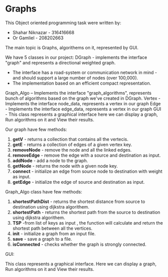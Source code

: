 # Graphs

This Object oriented programming task were written by:
* Shahar Niknazar - 316416668 
* Or Gamliel - 208202663

The main topic is Graphs, algorithems on it, represented by GUI.

We have 5 classes in our project:
DGraph  - implements the interface "graph" and represents a directional weighted graph.
 * The interface has a road-system or communication network in mind - and should support a large number of nodes (over 100,000).
 * The implementation based on an efficient compact representation.
 
Graph_Algo –  Implements the interface "graph_algorithms", represents bunch of algorithms based on the graph we've created in DGraph.
Vertex - Implements the interface node_data, represents a vertex in our graph
Edge - Implements the interface edge_data, represents a vertex in our graph
GUI  - This class represents a graphical interface here we can display a graph, Run algorithms on it and View their results.




Our graph have few methods:

1) **getV** - returns a collection that contains all the vertecis.
2) **getE** - returns a collection of edges of a given vertex key.
3) **removeNode** - remove the node and all the linked edges.
4) **removeEdge** - remove the edge with a  source and destination as input.
5) **addNode** - add a node to the graph.
6) **getNode** - returns the node with a given node key.
7) **connect** - initialize an edge from source node to destination with weight as input.
8) **getEdge** - initialize the edge of source and destination as input.




Graph_Algo class have few methods:

1) **shortestPathDist** - returns the shortest distance from source to destination using dijkstra algorithem.
2) **shortestPath** - returns the shortest path from the source to destination using dijkstra algorithem.
3) **TSP** -from list of keys as input , the function will calculate and return the shortest path between all the vertices.
4) **init** - initialize a graph from an input file.
5) **save** - save a graph to a file.
6) **isConnected** - checks whether the graph is strongly connected.


GUI:

This class represents a graphical interface. Here we can display a graph, Run algorithms on it and View their results.


